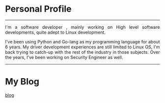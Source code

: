 # Personal Profile
----
 <p style="text-align: justify; letter-spacing: 0.002em;">
	I'm a software developer , mainly working on High level software developments, quite adept to Linux development.
</p>
 <p style="text-align: justify; letter-spacing: 0.002em;">
	I've been using Python and Go-lang as my programming language for about 6 years. My driver development experiences are still limited to Linux OS, I'm back trying to catch-up with the rest of the industry in those subjects. Over the years, I've been working on Security Engineer as well.
</p>

---

# My Blog
[blog](https://wahyuhadi.github.io/me/Blog/blog.md)



